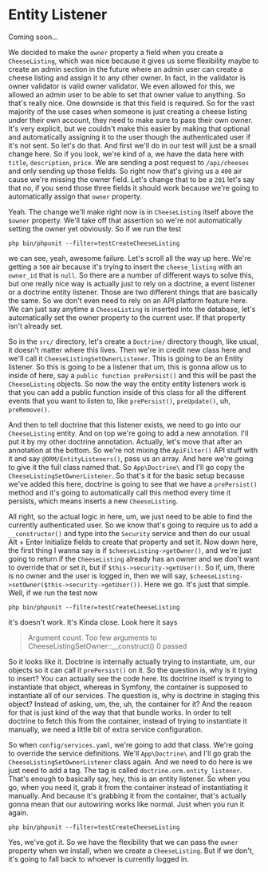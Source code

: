 # Entity Listener

Coming soon...

We decided to make the `owner` property a field when you create a `CheeseListing`, which
was nice because it gives us some flexibility maybe to create an admin section in the
future where an admin user can create a cheese listing and assign it to any other
owner. In fact, in the validator is owner validator is valid owner validator. We even
allowed for this, we allowed an admin user to be able to set that owner value to
anything. So that's really nice. One downside is that this field is required. So for
the vast majority of the use cases when someone is just creating a cheese listing
under their own account, they need to make sure to pass their own owner. It's very
explicit, but we couldn't make this easier by making that optional and automatically
assigning it to the user though the authenticated user if it's not sent. So let's do
that. And first we'll do in our test will just be a small change here. So if you
look, we're kind of a, we have the data here with `title`, `description`, `price`. We are
sending a post request to `/api/cheeses` and only sending up those fields. So
right now that's giving us a `400` air cause we're missing the owner field. Let's
change that to be a `201` let's say that no, if you send those three fields it
should work because we're going to automatically assign that `owner` property.

Yeah. The change we'll make right now is in `CheeseListing` itself above the `$owner`
property. We'll take off that assertion so we're not automatically setting the owner
yet obviously. So if we run the test 

```terminal-silent
php bin/phpunit --filter=testCreateCheeseListing
```

we can see, yeah, awesome failure. Let's scroll
all the way up here. We're getting a `500` air because it's trying to insert the 
`cheese_listing` with an `owner_id` that is `null`. So there are a number of different ways to
solve this, but one really nice way is actually just to rely on a doctrine, a event
listener or a doctrine entity listener. Those are two different things that are
basically the same. So we don't even need to rely on an API platform feature here. We
can just say anytime a `CheeseListing` is inserted into the database, let's
automatically set the owner property to the current user. If that property isn't
already set.

So in the `src/` directory, let's create a `Doctrine/` directory though, like usual, it
doesn't matter where this lives. Then we're in credit new class here and we'll call
it `CheeseListingSetOwnerListener`. This is going to be an Entity listener. So this
is going to be a listener that um, this is gonna allow us to inside of here, say a
`public function prePersist()` and this will be past the `CheeseListing` objects. So now
the way the entity entity listeners work is that you can add a public function inside
of this class for all the different events that you want to listen to, like 
`prePersist()`, `preUpdate()`, uh, `preRemove()`.

And then to tell doctrine that this listener exists, we need to go into our 
`CheeseListing` entity. And on top we're going to add a new annotation. I'll put it by my
other doctrine annotation. Actually, let's move that after an annotation at the
bottom. So we're not mixing the `ApiFilter()` API stuff with it and say
`@ORM/EntityListeners()`, pass us an array. And here we're going to give it
the full class named that. So `App\Doctrine\` and I'll go copy the 
`CheeseListingSetOwnerListener`. So that's it for the basic setup because we've added this here,
doctrine is going to see that we have a `prePersist()` method and it's going to
automatically call this method every time it persists, which means inserts a new
`CheeseListing`.

All right, so the actual logic in here, um, we just need to be able to find the
currently authenticated user. So we know that's going to require us to add a
`__constructor()` and type into the `Security` service and then do our usual Alt + Enter
Initialize fields to create that property and set it. Now down here, the first thing
I wanna say is if `$cheeseListing->getOwner()`, and we're just going to return if the
`CheeseListing` already has an owner and we don't want to override that or set it, but
if `$this->security->getUser()`. So if, um, there is no owner and the user is logged in,
then we will say, `$cheeseListing->setOwner($this->security->getUser())`. Here we
go. It's just that simple. Well, if we run the test now 

```terminal-silent
php bin/phpunit --filter=testCreateCheeseListing
```

it's doesn't work. It's Kinda close. Look here it says

> Argument count. Too few arguments to CheeseListingSetOwner::__construct() 0 passed 

So it looks like it. Doctrine is internally actually trying
to instantiate, um, our objects so it can call it `prePersist()` on it. So the question
is, why is it trying to insert? You can actually see the code here. Its doctrine
itself is trying to instantiate that object, whereas in Symfony, the container is
supposed to instantiate all of our services. The question is, why is doctrine in
staging this object? Instead of asking, um, the, uh, the container for it? And the
reason for that is just kind of the way that that bundle works. In order to tell
doctrine to fetch this from the container, instead of trying to instantiate it
manually, we need a little bit of extra service configuration.

So when `config/services.yaml`, we're going to add that class. We're going to override
the service definitions. We'll `App\Doctrine\` and I'll go grab the `CheeseListingSetOwnerListener`
class again. And we need to do here is we just need to add a tag. The
tag is called `doctrine.orm.entity_listener`. That's enough to basically
say, hey, this is an entity listener. So when you go, when you need it, grab it from
the container instead of instantiating it manually. And because it's grabbing it from
the container, that's actually gonna mean that our autowiring works like normal.
Just when you run it again. 

```terminal-silent
php bin/phpunit --filter=testCreateCheeseListing
```

Yes, we've got it. So we have the flexibility that we can
pass the `owner` property when we install, when we create a `CheeseListing`. But if we
don't, it's going to fall back to whoever is currently logged in.